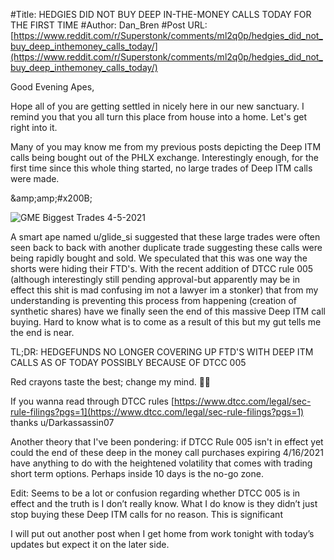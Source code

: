 #Title: HEDGIES DID NOT BUY DEEP IN-THE-MONEY CALLS TODAY FOR THE FIRST TIME
#Author: Dan_Bren
#Post URL: [https://www.reddit.com/r/Superstonk/comments/ml2q0p/hedgies_did_not_buy_deep_inthemoney_calls_today/](https://www.reddit.com/r/Superstonk/comments/ml2q0p/hedgies_did_not_buy_deep_inthemoney_calls_today/)


Good Evening Apes,

Hope all of you are getting settled in nicely here in our new sanctuary. I remind you that you all turn this place from house into a home. Let's get right into it.

Many of you may know me from my previous posts depicting the Deep ITM calls being bought out of the PHLX exchange. Interestingly enough, for the first time since this whole thing started, no large trades of Deep ITM calls were made.

&amp;amp;amp;#x200B;

![GME Biggest Trades 4-5-2021](https://preview.redd.it/4u3b8lh34hr61.jpg?width=1223&amp;amp;amp;format=pjpg&amp;amp;amp;auto=webp&amp;amp;amp;s=00781c4e2b5ce033700f469af50a6a9d67d3e015)

A smart ape named u/glide_si suggested that these large trades were often seen back to back with another duplicate trade suggesting these calls were being rapidly bought and sold. We speculated that this was one way the shorts were hiding their FTD's.  With the recent addition of DTCC rule 005 (although interestingly still pending approval-but apparently may be in effect this shit is mad confusing im not a lawyer im a stonker) that from my understanding is preventing this process from happening (creation of synthetic shares) have we finally seen the end of this massive Deep ITM call buying. Hard to know what is to come as a result of this but my gut tells me the end is near.

TL;DR:  HEDGEFUNDS NO LONGER COVERING UP FTD'S WITH DEEP ITM CALLS AS OF TODAY POSSIBLY BECAUSE OF DTCC 005

Red crayons taste the best; change my mind.  💎🙌

If you wanna read through DTCC rules  [https://www.dtcc.com/legal/sec-rule-filings?pgs=1](https://www.dtcc.com/legal/sec-rule-filings?pgs=1) thanks u/Darkassassin07

Another theory that I've been pondering: if DTCC Rule 005 isn't in effect yet could the end of these deep in the money call purchases expiring 4/16/2021 have anything to do with the heightened volatility that comes with trading short term options. Perhaps inside 10 days is the no-go zone.

Edit: Seems to be a lot or confusion regarding whether DTCC 005 is in effect and the truth is I don’t really know. What I do know is they didn’t just stop buying these Deep ITM calls for no reason. This is significant

I will put out another post when I get home from work tonight with today’s updates but expect it on the later side.